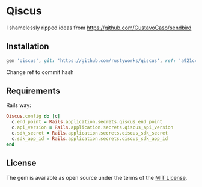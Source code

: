 # Qiscus

I shamelessly ripped ideas from https://github.com/GustavoCaso/sendbird

## Installation

```ruby
gem 'qiscus', git: 'https://github.com/rustyworks/qiscus', ref: 'a921cc'
```

Change ref to commit hash

## Requirements

Rails way:
```ruby
Qiscus.config do |c|
  c.end_point = Rails.application.secrets.qiscus_end_point
  c.api_version = Rails.application.secrets.qiscus_api_version
  c.sdk_secret = Rails.application.secrets.qiscus_sdk_secret
  c.sdk_app_id = Rails.application.secrets.qiscus_sdk_app_id
end
```

## License

The gem is available as open source under the terms of the [MIT License](http://opensource.org/licenses/MIT).
